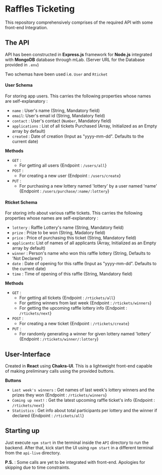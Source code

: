 # Raffles Ticketing

This repository comprehensively comprises of the required API with some front-end Integration.

## The API

API has been constructed in **Express.js** framework for **Node.js** integrated with **MongoDB** database
through mLab. (Server URL for the Database provided in `.env`)

Two schemas have been used i.e. `User` and `Rticket` 

#### User Schema
For storing app users. This carries the following properties whose names are self-explanatory :
- `name` : User's name                           (String, Mandatory field)
- `email`: User's email id                       (String, Mandatory field)
- `contact` : User's contact                     (`Number`, Mandatory field)
- `applications` : List of all tickets Purchased (Array, Initialized as an Empty array by default)
- `created` : Date of creation                   (Input as "yyyy-mm-dd". Defaults to the current date)

**Methods** 

- `GET` :
    - For getting all users                                               {Endpoint : `/users/all`}    
- `POST` :
    - For creating a new user                                             {Endpoint : `/users/create`}
- `PUT` :
    - For purchasing a new lottery named 'lottery' by a user named 'name' {Endpoint : `/users/purchase/:name/:lottery`}

#### Rticket Schema
For storing info about various raffle tickets. This carries the following properties whose names are self-explanatory :
- `lottery` : Raffle Lottery's name                    (String, Mandatory field) 
- `prize` : Prize to be won                            (String, Madatory field)
- `price` : Price of purchasing this ticket            (String, Mandatory field)
- `applicants`: List of names of all applicants        (Array, Initialized as an Empty array by default)
- `winner` : Person's name who won this raffle lottery (String, Defaults to 'Not Declared')
- `date` : Date of opening for this raffle             (Input as "yyyy-mm-dd". Defaults to the current date)
- `time` : Time of opening of this raffle              (String, Mandatory field)

**Methods** 

- `GET` :
    - For getting all tickets                                            {Endpoint : `/rtickets/all`} 
    - For getting winners from last week                                 {Endpoint : `/rtickets/winners`}
    - For getting the upcoming raffle lottery info                       {Endpoint : `/rtickets/next`}
- `POST` :
    - For creating a new ticket                                          {Endpoint : `/rtickets/create`}
- `PUT` :
    - For randomly generating a winner for given lottery named 'lottery' {Endpoint : `/rtickets/winner/:lottery`}

## User-Interface

Created in **React** using **Chakra-UI**. This is a lightweight front-end capable of making
preliminary calls using the provided buttons.

**Buttons**

- `Last week's winners` : Get names of last week's lottery winners and the prizes they won {Endpoint : `/rtickets/winners`}
- `Coming up next!` : Get the latest upcoming raffle ticket's info                         {Endpoint : `/rtickets/next`}
- `Statistics` : Get info about total participants per lottery and the winner if declared  {Endpoint : `/rtickets/all`}

## Starting up

Just execute `npm start` in the terminal inside the `API` directory to run the backend. After that, kick start the UI using `npm start` in a different terminal from the `api-live` directory.

**P.S.** : Some calls are yet to be integrated with front-end. Apologies for skipping due to time constraints.